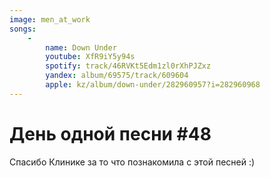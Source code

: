 ```yaml
---
image: men_at_work
songs:
    -
        name: Down Under
        youtube: XfR9iY5y94s
        spotify: track/46RVKt5Edm1zl0rXhPJZxz
        yandex: album/69575/track/609604
        apple: kz/album/down-under/282960957?i=282960968
---
```

# День одной песни #48

Спасибо Клинике за то что познакомила
с этой песней :)